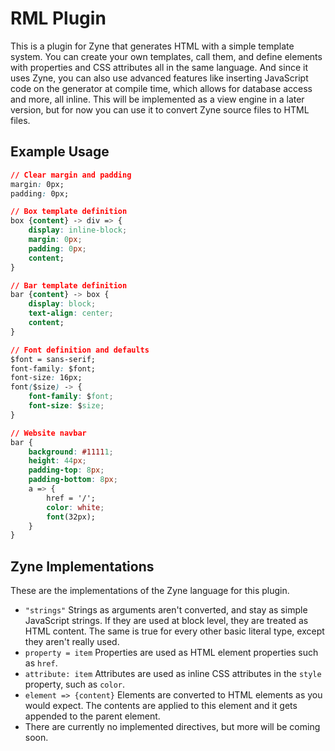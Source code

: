 # RML Plugin
This is a plugin for Zyne that generates HTML with a simple template system. You can create your own templates, call them, and define elements with properties and CSS attributes all in the same language. And since it uses Zyne, you can also use advanced features like inserting JavaScript code on the generator at compile time, which allows for database access and more, all inline. This will be implemented as a view engine in a later version, but for now you can use it to convert Zyne source files to HTML files.

## Example Usage

```css
// Clear margin and padding
margin: 0px;
padding: 0px;

// Box template definition
box {content} -> div => {
	display: inline-block;
	margin: 0px;
	padding: 0px;
	content;
}

// Bar template definition
bar {content} -> box {
	display: block;
	text-align: center;
	content;
}

// Font definition and defaults
$font = sans-serif;
font-family: $font;
font-size: 16px;
font($size) -> {
	font-family: $font;
	font-size: $size;
}

// Website navbar
bar {
	background: #11111;
	height: 44px;
	padding-top: 8px;
	padding-bottom: 8px;
	a => {
		href = '/';
		color: white;
		font(32px);
	}
}
```

## Zyne Implementations

These are the implementations of the Zyne language for this plugin.
* `"strings"` Strings as arguments aren't converted, and stay as simple JavaScript strings. If they are used at block level, they are treated as HTML content. The same is true for every other basic literal type, except they aren't really used.  
* `property = item` Properties are used as HTML element properties such as `href`.  
* `attribute: item` Attributes are used as inline CSS attributes in the `style` property, such as `color`. 
* `element => {content}` Elements are converted to HTML elements as you would expect. The contents are applied to this element and it gets appended to the parent element.  
* There are currently no implemented directives, but more will be coming soon.